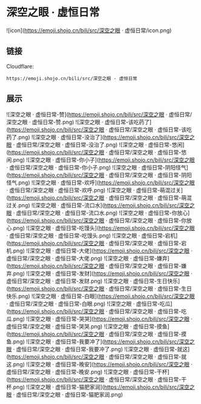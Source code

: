 # 深空之眼 · 虚恒日常
![icon](https://emoji.shojo.cn/bili/src/深空之眼 · 虚恒日常/icon.png)
## 链接
Cloudflare:
```
https://emoji.shojo.cn/bili/src/深空之眼 · 虚恒日常
```
## 展示
![深空之眼 · 虚恒日常-赞](https://emoji.shojo.cn/bili/src/深空之眼 · 虚恒日常/深空之眼 · 虚恒日常-赞.png)
![深空之眼 · 虚恒日常-该吃药了](https://emoji.shojo.cn/bili/src/深空之眼 · 虚恒日常/深空之眼 · 虚恒日常-该吃药了.png)
![深空之眼 · 虚恒日常-没治了](https://emoji.shojo.cn/bili/src/深空之眼 · 虚恒日常/深空之眼 · 虚恒日常-没治了.png)
![深空之眼 · 虚恒日常-悠闲](https://emoji.shojo.cn/bili/src/深空之眼 · 虚恒日常/深空之眼 · 虚恒日常-悠闲.png)
![深空之眼 · 虚恒日常-你小子](https://emoji.shojo.cn/bili/src/深空之眼 · 虚恒日常/深空之眼 · 虚恒日常-你小子.png)
![深空之眼 · 虚恒日常-阴阳怪气](https://emoji.shojo.cn/bili/src/深空之眼 · 虚恒日常/深空之眼 · 虚恒日常-阴阳怪气.png)
![深空之眼 · 虚恒日常-欢呼](https://emoji.shojo.cn/bili/src/深空之眼 · 虚恒日常/深空之眼 · 虚恒日常-欢呼.png)
![深空之眼 · 虚恒日常-萌混过关](https://emoji.shojo.cn/bili/src/深空之眼 · 虚恒日常/深空之眼 · 虚恒日常-萌混过关.png)
![深空之眼 · 虚恒日常-流口水](https://emoji.shojo.cn/bili/src/深空之眼 · 虚恒日常/深空之眼 · 虚恒日常-流口水.png)
![深空之眼 · 虚恒日常-你放心](https://emoji.shojo.cn/bili/src/深空之眼 · 虚恒日常/深空之眼 · 虚恒日常-你放心.png)
![深空之眼 · 虚恒日常-吃馒头](https://emoji.shojo.cn/bili/src/深空之眼 · 虚恒日常/深空之眼 · 虚恒日常-吃馒头.png)
![深空之眼 · 虚恒日常-宕机](https://emoji.shojo.cn/bili/src/深空之眼 · 虚恒日常/深空之眼 · 虚恒日常-宕机.png)
![深空之眼 · 虚恒日常-大佬](https://emoji.shojo.cn/bili/src/深空之眼 · 虚恒日常/深空之眼 · 虚恒日常-大佬.png)
![深空之眼 · 虚恒日常-嫌弃](https://emoji.shojo.cn/bili/src/深空之眼 · 虚恒日常/深空之眼 · 虚恒日常-嫌弃.png)
![深空之眼 · 虚恒日常-发财](https://emoji.shojo.cn/bili/src/深空之眼 · 虚恒日常/深空之眼 · 虚恒日常-发财.png)
![深空之眼 · 虚恒日常-生日快乐](https://emoji.shojo.cn/bili/src/深空之眼 · 虚恒日常/深空之眼 · 虚恒日常-生日快乐.png)
![深空之眼 · 虚恒日常-白眼](https://emoji.shojo.cn/bili/src/深空之眼 · 虚恒日常/深空之眼 · 虚恒日常-白眼.png)
![深空之眼 · 虚恒日常-吃瓜](https://emoji.shojo.cn/bili/src/深空之眼 · 虚恒日常/深空之眼 · 虚恒日常-吃瓜.png)
![深空之眼 · 虚恒日常-哭哭](https://emoji.shojo.cn/bili/src/深空之眼 · 虚恒日常/深空之眼 · 虚恒日常-哭哭.png)
![深空之眼 · 虚恒日常-摸鱼](https://emoji.shojo.cn/bili/src/深空之眼 · 虚恒日常/深空之眼 · 虚恒日常-摸鱼.png)
![深空之眼 · 虚恒日常-我要冲了](https://emoji.shojo.cn/bili/src/深空之眼 · 虚恒日常/深空之眼 · 虚恒日常-我要冲了.png)
![深空之眼 · 虚恒日常-就这](https://emoji.shojo.cn/bili/src/深空之眼 · 虚恒日常/深空之眼 · 虚恒日常-就这.png)
![深空之眼 · 虚恒日常-晚安](https://emoji.shojo.cn/bili/src/深空之眼 · 虚恒日常/深空之眼 · 虚恒日常-晚安.png)
![深空之眼 · 虚恒日常-干杯](https://emoji.shojo.cn/bili/src/深空之眼 · 虚恒日常/深空之眼 · 虚恒日常-干杯.png)
![深空之眼 · 虚恒日常-猫肥家润](https://emoji.shojo.cn/bili/src/深空之眼 · 虚恒日常/深空之眼 · 虚恒日常-猫肥家润.png)
